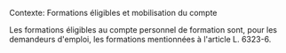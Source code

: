 Contexte: Formations éligibles et mobilisation du compte

Les formations éligibles au compte personnel de formation sont, pour les demandeurs d'emploi, les formations mentionnées à l'article L. 6323-6.